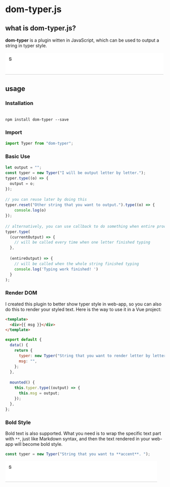 # dom-typer.js

## what is dom-typer.js?

**dom-typer** is a plugin witten in JavaScript, which can be used to output a string in typer style.

![](./static/base.gif)

## usage

### Installation

```

npm install dom-typer --save

```

### Import

```javascript
import Typer from "dom-typer";
```

### Basic Use

```javascript
let output = "";
const typer = new Typer("I will be output letter by letter.");
typer.type((o) => {
  output = o;
});

// you can reuse later by doing this
typer.reset("Other string that you want to output.").type((o) => {
    console.log(o)
});

// alternatively, you can use callback to do something when entire process finished
typer.type(
  (currentOutput) => {
    // will be called every time when one letter finished typing
  },

  (entireOutput) => {
    // will be called when the whole string finished typing
    console.log('Typing work finished! ')
  }
);
```

### Render DOM

I created this plugin to better show typer style in web-app, so you can also do this to render your styled text. Here is the way to use it in a Vue project:

```html
<template>
  <div>{{ msg }}</div>
</template>
```

```javascript
export default {
  data() {
    return {
      typer: new Typer("String that you want to render letter by letter."),
      msg: "",
    };
  },

  mounted() {
    this.typer.type((output) => {
      this.msg = output;
    });
  },
};
```

### Bold Style

Bold text is also supported. What you need is to wrap the specific text part with `**`, just like Markdown syntax, and then the text rendered in your web-app will become bold style.

```javascript
const typer = new Typer("String that you want to **accent**. ");
```

![](./static/accent.gif)

